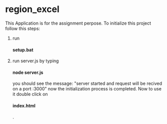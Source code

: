 # region_excel
This Application is for the assignment perpose.
To initialize this project follow this steps:
1. run <h4><b>setup.bat</b></h4>
2. run server.js by typing <h4><b>node server.js</b></h4> you should see the message: "server started and request will be recived on a port :3000"
now the initialization process is completed. Now to use it double click on <b><h4>index.html</h4></b>.
